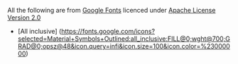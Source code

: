 All the following are from [Google Fonts](https://fonts.google.com/icons) licenced under [Apache License Version 2.0](https://www.apache.org/licenses/LICENSE-2.0.txt)

* [All inclusive] (https://fonts.google.com/icons?selected=Material+Symbols+Outlined:all_inclusive:FILL@0;wght@700;GRAD@0;opsz@48&icon.query=infi&icon.size=100&icon.color=%23000000)
